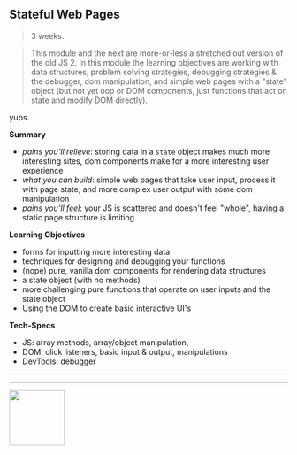## Stateful Web Pages

> 3 weeks.

> This module and the next are more-or-less a stretched out version of the old JS 2.  In this module the learning objectives are working with data structures, problem solving strategies, debugging strategies & the debugger, dom manipulation, and simple web pages with a "state" object (but not yet oop or DOM components, just functions that act on state and modify DOM directly).


yups.

__Summary__
* _pains you’ll relieve_: storing data in a ```state``` object makes much more interesting sites, dom components make for a more interesting user experience
* _what you can build_: simple web pages that take user input, process it with page state, and more complex user output with some dom manipulation
* _pains you’ll feel_: your JS is scattered and doesn't feel "whole", having a static page structure is limiting

__Learning Objectives__
* forms for inputting more interesting data
* techniques for designing and debugging your functions
* (nope) pure, vanilla dom components for rendering data structures
* a state object (with no methods)
* more challenging pure functions that operate on user inputs and the state object
* Using the DOM to create basic interactive UI's


__Tech-Specs__
* JS: array methods, array/object manipulation,
* DOM: click listeners, basic input & output, manipulations
* DevTools: debugger


<hr>
<hr>
<a href="https://hackyourfuture.be" target="_blank"><img
    src="https://user-images.githubusercontent.com/18554853/63941625-4c7c3d00-ca6c-11e9-9a76-8d5e3632fe70.jpg"
    width="100" height="100"></a>
